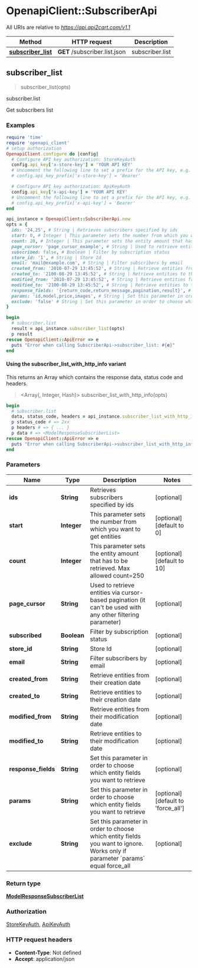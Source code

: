 # OpenapiClient::SubscriberApi

All URIs are relative to *https://api.api2cart.com/v1.1*

| Method | HTTP request | Description |
| ------ | ------------ | ----------- |
| [**subscriber_list**](SubscriberApi.md#subscriber_list) | **GET** /subscriber.list.json | subscriber.list |


## subscriber_list

> <ModelResponseSubscriberList> subscriber_list(opts)

subscriber.list

Get subscribers list

### Examples

```ruby
require 'time'
require 'openapi_client'
# setup authorization
OpenapiClient.configure do |config|
  # Configure API key authorization: StoreKeyAuth
  config.api_key['x-store-key'] = 'YOUR API KEY'
  # Uncomment the following line to set a prefix for the API key, e.g. 'Bearer' (defaults to nil)
  # config.api_key_prefix['x-store-key'] = 'Bearer'

  # Configure API key authorization: ApiKeyAuth
  config.api_key['x-api-key'] = 'YOUR API KEY'
  # Uncomment the following line to set a prefix for the API key, e.g. 'Bearer' (defaults to nil)
  # config.api_key_prefix['x-api-key'] = 'Bearer'
end

api_instance = OpenapiClient::SubscriberApi.new
opts = {
  ids: '24,25', # String | Retrieves subscribers specified by ids
  start: 0, # Integer | This parameter sets the number from which you want to get entities
  count: 20, # Integer | This parameter sets the entity amount that has to be retrieved. Max allowed count=250
  page_cursor: 'page_cursor_example', # String | Used to retrieve entities via cursor-based pagination (it can't be used with any other filtering parameter)
  subscribed: false, # Boolean | Filter by subscription status
  store_id: '1', # String | Store Id
  email: 'mail@example.com', # String | Filter subscribers by email
  created_from: '2010-07-29 13:45:52', # String | Retrieve entities from their creation date
  created_to: '2100-08-29 13:45:52', # String | Retrieve entities to their creation date
  modified_from: '2010-07-29 13:45:52', # String | Retrieve entities from their modification date
  modified_to: '2100-08-29 13:45:52', # String | Retrieve entities to their modification date
  response_fields: '{return_code,return_message,pagination,result}', # String | Set this parameter in order to choose which entity fields you want to retrieve
  params: 'id,model,price,images', # String | Set this parameter in order to choose which entity fields you want to retrieve
  exclude: 'false' # String | Set this parameter in order to choose which entity fields you want to ignore. Works only if parameter `params` equal force_all
}

begin
  # subscriber.list
  result = api_instance.subscriber_list(opts)
  p result
rescue OpenapiClient::ApiError => e
  puts "Error when calling SubscriberApi->subscriber_list: #{e}"
end
```

#### Using the subscriber_list_with_http_info variant

This returns an Array which contains the response data, status code and headers.

> <Array(<ModelResponseSubscriberList>, Integer, Hash)> subscriber_list_with_http_info(opts)

```ruby
begin
  # subscriber.list
  data, status_code, headers = api_instance.subscriber_list_with_http_info(opts)
  p status_code # => 2xx
  p headers # => { ... }
  p data # => <ModelResponseSubscriberList>
rescue OpenapiClient::ApiError => e
  puts "Error when calling SubscriberApi->subscriber_list_with_http_info: #{e}"
end
```

### Parameters

| Name | Type | Description | Notes |
| ---- | ---- | ----------- | ----- |
| **ids** | **String** | Retrieves subscribers specified by ids | [optional] |
| **start** | **Integer** | This parameter sets the number from which you want to get entities | [optional][default to 0] |
| **count** | **Integer** | This parameter sets the entity amount that has to be retrieved. Max allowed count&#x3D;250 | [optional][default to 10] |
| **page_cursor** | **String** | Used to retrieve entities via cursor-based pagination (it can&#39;t be used with any other filtering parameter) | [optional] |
| **subscribed** | **Boolean** | Filter by subscription status | [optional] |
| **store_id** | **String** | Store Id | [optional] |
| **email** | **String** | Filter subscribers by email | [optional] |
| **created_from** | **String** | Retrieve entities from their creation date | [optional] |
| **created_to** | **String** | Retrieve entities to their creation date | [optional] |
| **modified_from** | **String** | Retrieve entities from their modification date | [optional] |
| **modified_to** | **String** | Retrieve entities to their modification date | [optional] |
| **response_fields** | **String** | Set this parameter in order to choose which entity fields you want to retrieve | [optional] |
| **params** | **String** | Set this parameter in order to choose which entity fields you want to retrieve | [optional][default to &#39;force_all&#39;] |
| **exclude** | **String** | Set this parameter in order to choose which entity fields you want to ignore. Works only if parameter &#x60;params&#x60; equal force_all | [optional] |

### Return type

[**ModelResponseSubscriberList**](ModelResponseSubscriberList.md)

### Authorization

[StoreKeyAuth](../README.md#StoreKeyAuth), [ApiKeyAuth](../README.md#ApiKeyAuth)

### HTTP request headers

- **Content-Type**: Not defined
- **Accept**: application/json

